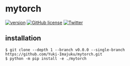 # mytorch

[![version](https://img.shields.io/badge/version-0.0.0-green)](https://github.com/Yuki-Imajuku/mytorch/tree/v0.0.0)
[![GitHub license](https://img.shields.io/github/license/Yuki-Imajuku/mytorch)](https://github.com/Yuki-Imajuku/mytorch/blob/main/LICENSE)
[![Twitter](https://img.shields.io/twitter/url?style=social&url=https%3A%2F%2Fgithub.com%2FYuki-Imajuku%2Fmytorch)](https://twitter.com/intent/tweet?text=Yuki-Imajuku%2Fmytorch:&url=https%3A%2F%2Fgithub.com%2FYuki-Imajuku%2Fmytorch)


## installation

```
$ git clone --depth 1 --branch v0.0.0 --single-branch https://github.com/Yuki-Imajuku/mytorch.git
$ python -m pip install -e ./mytorch
```
